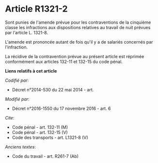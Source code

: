 # Article R1321-2

Sont punies de l'amende prévue pour les contraventions de la cinquième classe les infractions aux dispositions relatives au
travail de nuit prévues par l'article L. 1321-8. 

L'amende est prononcée autant de fois qu'il y a de salariés concernés par l'infraction. 

La récidive de la contravention prévue au présent article est réprimée conformément aux articles 132-11 et 132-15 du code
pénal.

**Liens relatifs à cet article**

_Codifié par_:

  - Décret n°2014-530 du 22 mai 2014 - art.

_Modifié par_:

  - Décret n°2016-1550 du 17 novembre 2016 - art. 6

_Cite_:

  - Code pénal - art. 132-11 (M)
  - Code pénal - art. 132-15 (V)
  - Code des transports - art. L1321-8 (V)

_Anciens textes_:

  - Code du travail - art. R261-7 (Ab)
